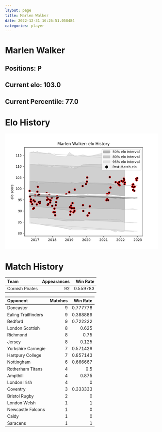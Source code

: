 ```yaml
---  
layout: page  
title: Marlen Walker  
date: 2022-12-31 16:26:51.058484  
categories: player  
---
```

# Marlen Walker

## Positions: P

## Current elo: 103.0

## Current Percentile: 77.0

# Elo History


![elo history](history_MarlenWalker.png)
# Match History


| Team            |   Appearances |   Win Rate |
|:----------------|--------------:|-----------:|
| Cornish Pirates |            92 |   0.559783 |

| Opponent            |   Matches |   Win Rate |
|:--------------------|----------:|-----------:|
| Doncaster           |         9 |   0.777778 |
| Ealing Trailfinders |         9 |   0.388889 |
| Bedford             |         9 |   0.722222 |
| London Scottish     |         8 |   0.625    |
| Richmond            |         8 |   0.75     |
| Jersey              |         8 |   0.125    |
| Yorkshire Carnegie  |         7 |   0.571429 |
| Hartpury College    |         7 |   0.857143 |
| Nottingham          |         6 |   0.666667 |
| Rotherham Titans    |         4 |   0.5      |
| Ampthill            |         4 |   0.875    |
| London Irish        |         4 |   0        |
| Coventry            |         3 |   0.333333 |
| Bristol Rugby       |         2 |   0        |
| London Welsh        |         1 |   1        |
| Newcastle Falcons   |         1 |   0        |
| Caldy               |         1 |   0        |
| Saracens            |         1 |   1        |